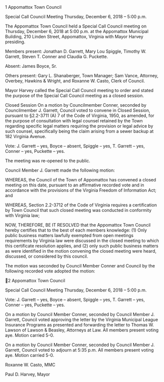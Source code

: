 1  Appomattox Town Council

Special Call Council Meeting
Thursday, December 6, 2018 – 5:00 p.m.

The Appomattox Town Council held a Special Call Council meeting on Thursday, December 6,
2018 at 5:00 p.m. at the Appomattox Municipal Building, 210 Linden Street, Appomattox,
Virginia with Mayor Harvey presiding.

Members present:  Jonathan D. Garrett, Mary Lou Spiggle, Timothy W. Garrett, Steven T.
Conner and Claudia G. Puckette.

Absent:  James Boyce, Sr.

Others present:  Gary L. Shanaberger, Town Manager; Sam Vance, Attorney, Overbey, Hawkins
& Wright, and Roxanne W. Casto, Clerk of Council.

Mayor Harvey called the Special Call Council meeting to order and stated the purpose of the
Special Call Council meeting as a closed session.

Closed Session
On a motion by Councilmember Conner, seconded by Councilmember J. Garrett, Council voted
to convene in Closed Session, pursuant to §2.2-3711 (A) 7 of the Code of Virginia, 1950, as
amended, for the purpose of consultation with legal counsel retained by the Town regarding
specific legal matters requiring the provision or legal advice by such counsel, specifically being
the claim arising from a sewer backup at 182 Virginia Avenue.

Vote:  J. Garrett – yes, Boyce – absent, Spiggle – yes, T. Garrett – yes, Conner – yes, Puckette –
yes.

The meeting was re-opened to the public.

Council Member J. Garrett made the following motion:

WHEREAS, the Council of the Town of Appomattox has convened a closed meeting on this
date, pursuant to an affirmative recorded vote and in accordance with the provisions of the
Virginia Freedom of Information Act; and

WHEREAS, Section 2.2-3712 of the Code of Virginia requires a certification by Town Council
that such closed meeting was conducted in conformity with Virginia law;

NOW, THEREFORE, BE IT RESOLVED that the Appomattox Town Council hereby certifies
that to the best of each members knowledge: (1) Only public business matters lawfully exempted
from open meetings requirements by Virginia law were discussed in the closed meeting to which
this certificate resolution applies, and (2) only such public business matters as were identified in
the motion convening the closed meeting were heard, discussed, or considered by this council.

The motion was seconded by Council Member Conner and Council by the following recorded
vote adopted the motion:

2  Appomattox Town Council

Special Call Council Meeting
Thursday, December 6, 2018 – 5:00 p.m.

Vote:   J. Garrett – yes, Boyce – absent, Spiggle – yes, T. Garrett – yes, Conner – yes, Puckette –
yes.

On a motion by Council Member Conner, seconded by Council Member J. Garrett, Council
voted approving the letter by the Virginia Municipal League Insurance Programs as presented
and forwarding the letter to Thomas W. Lawson of Lawson & Beasley, Attorneys at Law.  All
members present voting aye.  Motion carried 5-0.

On a motion by Council Member Conner, seconded by Council Member J. Garrett, Council
voted to adjourn at 5:35 p.m.  All members present voting aye.  Motion carried 5-0.

Roxanne W. Casto, MMC

Paul D. Harvey, Mayor

